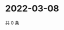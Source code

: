 # 2022-03-08

共 0 条

<!-- BEGIN WEIBO -->
<!-- 最后更新时间 Tue Mar 08 2022 00:20:38 GMT+0800 (China Standard Time) -->

<!-- END WEIBO -->
